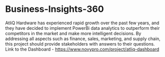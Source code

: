 # Business-Insights-360
AtliQ Hardware has experienced rapid growth over the past few years, and they have decided to implement PowerBi data analytics to outperform their competitors in the market and make more intelligent decisions. By addressing all aspects such as finance, sales, marketing, and supply chain, this project should provide stakeholders with answers to their questions.
 Link to the Dashboard - https://www.novypro.com/project/atliq-dashboard
